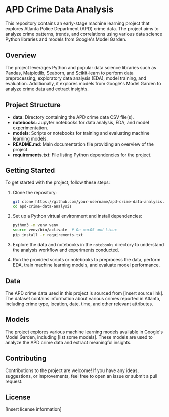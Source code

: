 # APD Crime Data Analysis

This repository contains an early-stage machine learning project that explores Atlanta Police Department (APD) crime data. The project aims to analyze crime patterns, trends, and correlations using various data science Python libraries and models from Google's Model Garden.

## Overview

The project leverages Python and popular data science libraries such as Pandas, Matplotlib, Seaborn, and Scikit-learn to perform data preprocessing, exploratory data analysis (EDA), model training, and evaluation. Additionally, it explores models from Google's Model Garden to analyze crime data and extract insights.

## Project Structure

- **data**: Directory containing the APD crime data CSV file(s).
- **notebooks**: Jupyter notebooks for data analysis, EDA, and model experimentation.
- **models**: Scripts or notebooks for training and evaluating machine learning models.
- **README.md**: Main documentation file providing an overview of the project.
- **requirements.txt**: File listing Python dependencies for the project.

## Getting Started

To get started with the project, follow these steps:

1. Clone the repository:

   ```bash
   git clone https://github.com/your-username/apd-crime-data-analysis.git
   cd apd-crime-data-analysis
   ```

2. Set up a Python virtual environment and install dependencies:

   ```bash
   python3 -m venv venv
   source venv/bin/activate  # On macOS and Linux
   pip install -r requirements.txt
   ```

3. Explore the data and notebooks in the `notebooks` directory to understand the analysis workflow and experiments conducted.

4. Run the provided scripts or notebooks to preprocess the data, perform EDA, train machine learning models, and evaluate model performance.

## Data

The APD crime data used in this project is sourced from [insert source link]. The dataset contains information about various crimes reported in Atlanta, including crime type, location, date, time, and other relevant attributes.

## Models

The project explores various machine learning models available in Google's Model Garden, including [list some models]. These models are used to analyze the APD crime data and extract meaningful insights.

## Contributing

Contributions to the project are welcome! If you have any ideas, suggestions, or improvements, feel free to open an issue or submit a pull request.

## License

[Insert license information]

